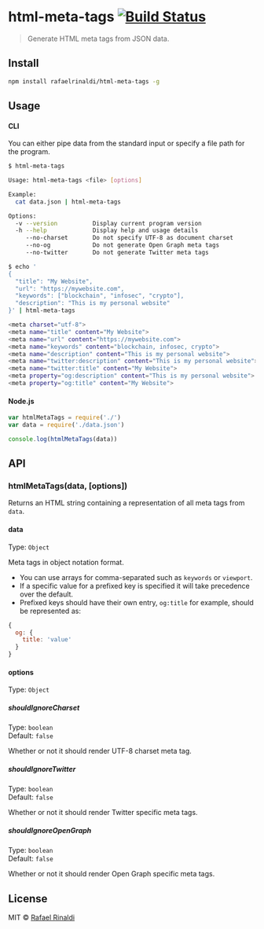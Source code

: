 [url]: https://rinaldi.io

# html-meta-tags [![Build Status](https://semaphoreci.com/api/v1/rafaelrinaldi/html-meta-tags/branches/master/badge.svg)](https://semaphoreci.com/rafaelrinaldi/html-meta-tags)

> Generate HTML meta tags from JSON data.

## Install

```sh
npm install rafaelrinaldi/html-meta-tags -g
```

## Usage

#### CLI

You can either pipe data from the standard input or specify a file path for the program.

```sh
$ html-meta-tags

Usage: html-meta-tags <file> [options]

Example:
  cat data.json | html-meta-tags

Options:
  -v --version          Display current program version
  -h --help             Display help and usage details
     --no-charset       Do not specify UTF-8 as document charset
     --no-og            Do not generate Open Graph meta tags
     --no-twitter       Do not generate Twitter meta tags

$ echo '
{
  "title": "My Website",
  "url": "https://mywebsite.com",
  "keywords": ["blockchain", "infosec", "crypto"],
  "description": "This is my personal website"
}' | html-meta-tags

<meta charset="utf-8">
<meta name="title" content="My Website">
<meta name="url" content="https://mywebsite.com">
<meta name="keywords" content="blockchain, infosec, crypto">
<meta name="description" content="This is my personal website">
<meta name="twitter:description" content="This is my personal website">
<meta name="twitter:title" content="My Website">
<meta property="og:description" content="This is my personal website">
<meta property="og:title" content="My Website">
```

#### Node.js

```js
var htmlMetaTags = require('./')
var data = require('./data.json')

console.log(htmlMetaTags(data))
```

## API

### htmlMetaTags(data, [options])

Returns an HTML string containing a representation of all meta tags from `data`.

#### data

Type: `Object`  

Meta tags in object notation format.  
* You can use arrays for comma-separated such as `keywords` or `viewport`.
* If a specific value for a prefixed key is specified it will take precedence over the default.
* Prefixed keys should have their own entry, `og:title` for example, should be represented as:
```js
{
  og: {
    title: 'value'
  }
}
```

#### options

Type: `Object`  

##### shouldIgnoreCharset

Type: `boolean`  
Default: `false`  

Whether or not it should render UTF-8 charset meta tag.

##### shouldIgnoreTwitter

Type: `boolean`  
Default: `false`  

Whether or not it should render Twitter specific meta tags.

##### shouldIgnoreOpenGraph

Type: `boolean`  
Default: `false`  

Whether or not it should render Open Graph specific meta tags.

## License

MIT © [Rafael Rinaldi][url]
